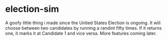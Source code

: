 # election-sim
A goofy little thing i made since the United States Election is ongoing.
It will choose between two candidates by running a randint fifty times. If it returns one, it marks it at Candidate 1 and vice versa. More features coming later.
